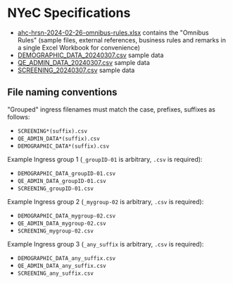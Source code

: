 # NYeC Specifications

- [ahc-hrsn-2024-02-26-omnibus-rules.xlsx](ahc-hrsn-2024-02-26-omnibus-rules.xlsx)
  contains the "Omnibus Rules" (sample files, external references, business
  rules and remarks in a single Excel Workbook for convenience)
- [DEMOGRAPHIC_DATA_20240307.csv](DEMOGRAPHIC_DATA_20240307.csv) sample data
- [QE_ADMIN_DATA_20240307.csv](QE_ADMIN_DATA_20240307.csv) sample data
- [SCREENING_20240307.csv](SCREENING_20240307.csv) sample data

## File naming conventions

"Grouped" ingress filenames must match the case, prefixes, suffixes as follows:

- `SCREENING*(suffix).csv`
- `QE_ADMIN_DATA*(suffix).csv`
- `DEMOGRAPHIC_DATA*(suffix).csv`

Example Ingress group 1 (`_groupID-01` is arbitrary, `.csv` is required):

- `DEMOGRAPHIC_DATA_groupID-01.csv`
- `QE_ADMIN_DATA_groupID-01.csv`
- `SCREENING_groupID-01.csv`

Example Ingress group 2 (`_mygroup-02` is arbitrary, `.csv` is required):

- `DEMOGRAPHIC_DATA_mygroup-02.csv`
- `QE_ADMIN_DATA_mygroup-02.csv`
- `SCREENING_mygroup-02.csv`

Example Ingress group 3 (`_any_suffix` is arbitrary, `.csv` is required):

- `DEMOGRAPHIC_DATA_any_suffix.csv`
- `QE_ADMIN_DATA_any_suffix.csv`
- `SCREENING_any_suffix.csv`
